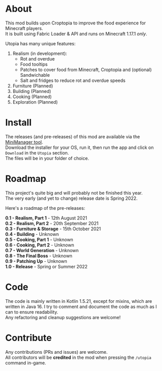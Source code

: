 # About

This mod builds upon Croptopia to improve the food experience for Minecraft players.  
It is built using Fabric Loader & API and runs on Minecraft 1.17.1 _only_.

Utopia has many unique features:
1. Realism (in development):
    - Rot and overdue
    - Food tooltips
    - Patches to cover food from Minecraft, Croptopia and (optional) Sandwichable
    - Salt and fridges to reduce rot and overdue speeds
2. Furniture (Planned)
3. Building (Planned)
4. Cooking (Planned)
5. Exploration (Planned)

# Install

The releases (and pre-releases) of this mod are available via the [MiniManager tool](https://github.com/RedGrapefruit09/MiniManager).\
Download the installer for your OS, run it, then run the app and click on `Download` in the `Utopia` section.\
The files will be in your folder of choice.

# Roadmap

This project's quite big and will probably not be finished this year.\
The very early (and yet to change) release date is Spring 2022.

Here's a roadmap of the pre-releases:

**0.1 - Realism, Part 1** - 12th August 2021\
**0.2 - Realism, Part 2** - 20th September 2021\
**0.3 - Furniture & Storage** - 15th October 2021\
**0.4 - Building** - Unknown\
**0.5 - Cooking, Part 1** - Unknown\
**0.6 - Cooking, Part 2** - Unknown\
**0.7 - World Generation** - Unknown\
**0.8 - The Final Boss** - Unknown\
**0.9 - Patching Up** - Unknown\
**1.0 - Release** - Spring or Summer 2022

# Code

The code is mainly written in Kotlin 1.5.21, except for mixins, which are written in Java 16.
I try to comment and document the code as much as I can to ensure readability.  
Any refactoring and cleanup suggestions are welcome!

# Contribute

Any contributions (PRs and issues) are welcome.  
All contributors will be **credited** in the mod when pressing the ```/utopia``` command in-game.
